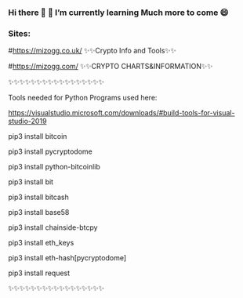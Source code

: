 ### Hi there 👋 🌱 I’m currently learning Much more to come 😄

### Sites: 
#https://mizogg.co.uk/ ✨✨Crypto Info and Tools✨✨

#https://mizogg.com/ ✨✨CRYPTO CHARTS&INFORMATION✨✨

✨✨✨✨✨✨✨✨✨✨✨✨✨✨✨✨✨

Tools needed for Python Programs used here:

https://visualstudio.microsoft.com/downloads/#build-tools-for-visual-studio-2019

pip3 install bitcoin

pip3 install pycryptodome

pip3 install python-bitcoinlib

pip3 install bit

pip3 install bitcash

pip3 install base58

pip3 install chainside-btcpy

pip3 install eth_keys

pip3 install eth-hash[pycryptodome]

pip3 install request

✨✨✨✨✨✨✨✨✨✨✨✨✨✨✨✨✨

<!--
**Mizogg/Mizogg** is a ✨ _special_ ✨ repository because its `README.md` (this file) appears on your GitHub profile.

Here are some ideas to get you started:

- 🔭 I’m currently working on ...
- 🌱 I’m currently learning ...
- 👯 I’m looking to collaborate on ...
- 🤔 I’m looking for help with ...
- 💬 Ask me about ...
- 📫 How to reach me: ...
- 😄 Pronouns: ...
- ⚡ Fun fact: ...
-->
